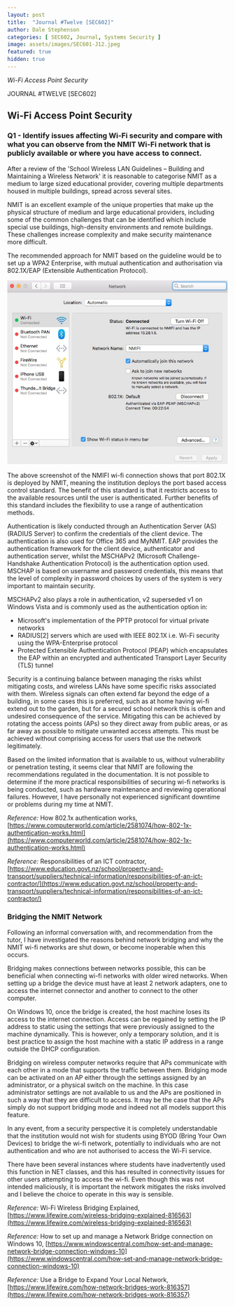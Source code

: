 ```yaml
---
layout: post
title:  "Journal #Twelve [SEC602]"
author: Dale Stephenson
categories: [ SEC602, Journal, Systems Security ]
image: assets/images/SEC601-J12.jpeg
featured: true
hidden: true
---
```

<i>Wi-Fi Access Point Security</i>

JOURNAL #TWELVE [SEC602]

<h2>Wi-Fi Access Point Security</h2>

<h3>Q1 - Identify issues affecting Wi-Fi security and compare with what you can observe from the NMIT Wi-Fi network that is publicly available or where you have access to connect.</h3> 

After a review of the 'School Wireless LAN Guidelines – Building and Maintaining a Wireless Network' it is reasonable to categorise NMIT as a medium to large sized educational provider, covering multiple departments housed in multiple buildings, spread across several sites. 

NMIT is an excellent example of the unique properties that make up the physical structure of medium and large educational providers, including  some of the common challenges that can be identified which include special use buildings, high-density environments and remote buildings. These challenges increase complexity and make security maintenance more difficult. 

The recommended approach for NMIT based on the guideline would be to set up a WPA2 Enterprise, with mutual authentication and authorisation via 802.1X/EAP (Extensible Authentication Protocol).  

<img src="/assets/images/SEC601-J12a.jpeg" alt="WiFi Settings">

The above screenshot of the NMIFI wi-fi connection shows that port 802.1X is deployed by NMIT, meaning the institution deploys the port based access control standard. The benefit of this standard is that it restricts access to the available resources until the user is authenticated. Further benefits of this standard includes the flexibility to use a range of authentication methods. 

Authentication is likely conducted through an Authentication Server (AS) (RADIUS Server) to confirm the credentials of the client device. The authentication is also used for Office 365 and MyNMIT. EAP provides the authentication framework for the client device, authenticator and authentication server, whilst the MSCHAPv2 (Microsoft Challenge-Handshake Authentication Protocol) is the authentication option used. MSCHAP is based on username and password credentials, this means that the level of complexity in password choices by users of the system is very important to maintain security. 

MSCHAPv2 also plays a role in authentication, v2 superseded v1 on Windows Vista and is commonly used as the authentication option in:

- Microsoft's implementation of the PPTP protocol for virtual private networks
- RADIUS[2] servers which are used with IEEE 802.1X i.e. Wi-Fi security using the WPA-Enterprise protocol
- Protected Extensible Authentication Protocol (PEAP) which encapsulates the EAP within an encrypted and authenticated Transport Layer Security (TLS) tunnel

Security is a continuing balance between managing the risks whilst mitigating costs, and wireless LANs have some specific risks associated with them. Wireless signals can often extend far beyond the edge of a building, in some cases this is preferred, such as at home having wi-fi extend out to the garden, but for a secured school network this is often and undesired consequence of the service. Mitigating this can be achieved by rotating the access points (APs) so they direct away from public areas, or as far away as possible to mitigate unwanted access attempts. This must be achieved without comprising access for users that use the network legitimately. 

Based on the limited information that is available to us, without vulnerability or penetration testing, it seems clear that NMIT are following the recommendations regulated in the documentation. It is not possible to determine if the more practical responsibilities of securing wi-fi networks is being conducted, such as hardware maintenance and reviewing operational failures. However, I have personally not experienced significant downtime or problems during my time at NMIT. 

<i>Reference:</i> How 802.1x authentication works, [https://www.computerworld.com/article/2581074/how-802-1x-authentication-works.html](https://www.computerworld.com/article/2581074/how-802-1x-authentication-works.html)

<i>Reference:</i> Responsibilities of an ICT contractor, [https://www.education.govt.nz/school/property-and-transport/suppliers/technical-information/responsibilities-of-an-ict-contractor/](https://www.education.govt.nz/school/property-and-transport/suppliers/technical-information/responsibilities-of-an-ict-contractor/)

<h3>Bridging the NMIT Network</h3> 

Following an informal conversation with, and recommendation from the tutor, I have investigated the reasons behind network bridging and why the NMIT wi-fi networks are shut down, or become inoperable when this occurs. 

Bridging makes connections between networks possible, this can be beneficial when connecting wi-fi networks with older wired networks. When setting up a bridge the device must have at least 2 network adapters, one to access the internet connector and another to connect to the other computer.

On Windows 10, once the bridge is created, the host machine loses its access to the internet connection. Access can be regained by setting the IP address to static using the settings that were previously assigned to the machine dynamically. This is however, only a temporary solution, and it is best practice to assign the host machine with a static IP address in a range outside the DHCP configuration.

Bridging on wireless computer networks require that APs communicate with each other in a mode that supports the traffic between them. Bridging mode can be activated on an AP either through the settings assigned by an administrator, or a physical switch on the machine. In this case administrator settings are not available to us and the APs are positioned in such a way that they are difficult to access. It may be the case that the APs simply do not support bridging mode and indeed not all models support this feature. 

In any event, from a security perspective it is completely understandable that the institution would not wish for students using BYOD (Bring Your Own Devices) to bridge the wi-fi network, potentially to individuals who are not authentication and who are not authorised to access the Wi-Fi service. 

There have been several instances where students have inadvertently used this function in NET classes, and this has resulted in connectivity issues for other users attempting to access the wi-fi. Even though this was not intended maliciously, it is important the network mitigates the risks involved and I believe the choice to operate in this way is sensible. 

<i>Reference:</i> Wi-Fi Wireless Bridging Explained, [https://www.lifewire.com/wireless-bridging-explained-816563](https://www.lifewire.com/wireless-bridging-explained-816563)

<i>Reference:</i> How to set up and manage a Network Bridge connection on Windows 10, [https://www.windowscentral.com/how-set-and-manage-network-bridge-connection-windows-10](https://www.windowscentral.com/how-set-and-manage-network-bridge-connection-windows-10)

<i>Reference:</i> Use a Bridge to Expand Your Local Network, [https://www.lifewire.com/how-network-bridges-work-816357](https://www.lifewire.com/how-network-bridges-work-816357)


